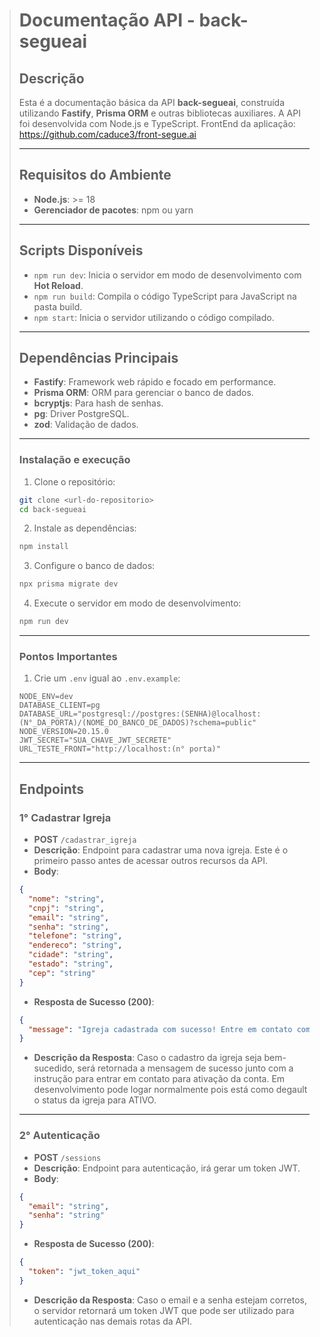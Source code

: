> # Documentação API - back-segueai
> 
> ## Descrição
> Esta é a documentação básica da API **back-segueai**, construída utilizando **Fastify**, **Prisma ORM** e outras bibliotecas auxiliares. A API foi desenvolvida com Node.js e TypeScript.
> FrontEnd da aplicação: https://github.com/caduce3/front-segue.ai
> 
> ---
> 
> ## Requisitos do Ambiente
> 
> - **Node.js**: >= 18
> - **Gerenciador de pacotes**: npm ou yarn
> 
> ---
> 
> ## Scripts Disponíveis
> 
> - `npm run dev`: Inicia o servidor em modo de desenvolvimento com **Hot Reload**.
> - `npm run build`: Compila o código TypeScript para JavaScript na pasta build.
> - `npm start`: Inicia o servidor utilizando o código compilado.
> 
> ---
> 
> ## Dependências Principais
> 
> - **Fastify**: Framework web rápido e focado em performance.
> - **Prisma ORM**: ORM para gerenciar o banco de dados.
> - **bcryptjs**: Para hash de senhas.
> - **pg**: Driver PostgreSQL.
> - **zod**: Validação de dados.
> 
> ---
> 
> ### Instalação e execução
> 
> 1. Clone o repositório:
> 
> ```bash
> git clone <url-do-repositorio>
> cd back-segueai
> ```
> 
> 2. Instale as dependências:
> 
> ```bash
> npm install
> ```
> 
> 3. Configure o banco de dados:
> 
> ```bash
> npx prisma migrate dev
> ```
> 
> 4. Execute o servidor em modo de desenvolvimento:
> 
> ```bash
> npm run dev
> ```
> 
> ---
> 
> ### Pontos Importantes
> 
> 1. Crie um `.env` igual ao `.env.example`:
> 
> ```env
> NODE_ENV=dev
> DATABASE_CLIENT=pg
> DATABASE_URL="postgresql://postgres:(SENHA)@localhost:(N°_DA_PORTA)/(NOME_DO_BANCO_DE_DADOS)?schema=public"
> NODE_VERSION=20.15.0
> JWT_SECRET="SUA_CHAVE_JWT_SECRETE"
> URL_TESTE_FRONT="http://localhost:(n° porta)"
> ```
> 
> ---
> 
> ## Endpoints
> 
> ### 1° Cadastrar Igreja
> 
> - **POST** `/cadastrar_igreja`
> - **Descrição**: Endpoint para cadastrar uma nova igreja. Este é o primeiro passo antes de acessar outros recursos da API.
> - **Body**:
> 
> ```json
> {
>   "nome": "string",
>   "cnpj": "string",
>   "email": "string",
>   "senha": "string",
>   "telefone": "string",
>   "endereco": "string",
>   "cidade": "string",
>   "estado": "string",
>   "cep": "string"
> }
> ```
> 
> - **Resposta de Sucesso (200)**:
> 
> ```json
> {
>   "message": "Igreja cadastrada com sucesso! Entre em contato com: cadulucenapj@gmail.com para ativar sua conta."
> }
> ```
> - **Descrição da Resposta**: Caso o cadastro da igreja seja bem-sucedido, será retornada a mensagem de sucesso junto com a instrução para entrar em contato para ativação da conta. Em desenvolvimento pode logar normalmente pois está como degault o status da igreja para ATIVO.
> 
> ---
> 
> ### 2° Autenticação
> 
> - **POST** `/sessions`
> - **Descrição**: Endpoint para autenticação, irá gerar um token JWT.
> - **Body**:
> 
> ```json
> {
>   "email": "string",
>   "senha": "string"
> }
> ```
> 
> - **Resposta de Sucesso (200)**:
> 
> ```json
> {
>   "token": "jwt_token_aqui"
> }
> ```
> - **Descrição da Resposta**: Caso o email e a senha estejam corretos, o servidor retornará um token JWT que pode ser utilizado para autenticação nas demais rotas da API.
